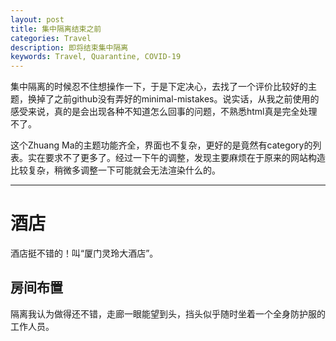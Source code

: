 ```yaml
---
layout: post
title: 集中隔离结束之前
categories: Travel
description: 即将结束集中隔离
keywords: Travel, Quarantine, COVID-19
---
```


集中隔离的时候忍不住想操作一下，于是下定决心，去找了一个评价比较好的主题，换掉了之前github没有弄好的minimal-mistakes。说实话，从我之前使用的感受来说，真的是会出现各种不知道怎么回事的问题，不熟悉html真是完全处理不了。

这个Zhuang Ma的主题功能齐全，界面也不复杂，更好的是竟然有category的列表。实在要求不了更多了。经过一下午的调整，发现主要麻烦在于原来的网站构造比较复杂，稍微多调整一下可能就会无法渲染什么的。

-----
# 酒店
酒店挺不错的！叫“厦门灵玲大酒店”。
## 房间布置

隔离我认为做得还不错，走廊一眼能望到头，挡头似乎随时坐着一个全身防护服的工作人员。